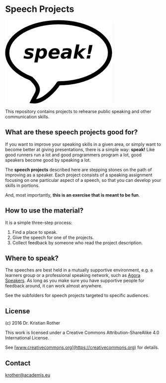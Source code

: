 
# Speech Projects

![](speak.png)

This repository contains projects to rehearse public speaking and other communication skills.

## What are these speech projects good for?

If you want to improve your speaking skills in a given area, or simply want to become better at giving presentations, there is a simple way: **speak!** Like good runners run a lot and good programmers program a lot, good speakers become good by speaking a lot.

The **speech projects** described here are stepping stones on the path of improving as a speaker. Each project consists of a speaking assignment focusing on one particular aspect of a speech, so that you can develop your skills in portions.

And, most importantly, **this is an exercise that is meant to be fun**.

## How to use the material?

It is a simple three-step process:

1. Find a place to speak.
2. Give the speech for one of the projects.
3. Collect feedback by someone who read the project description.

## Where to speak?

The speeches are best held in a mutually supportive environment, e.g. a learners group or a professional speaking network, such as [Agora Speakers](http://www.agoraspeakers.org). As long as you make sure you have supportive people for feedback around, it can work almost anywhere.

See the subfolders for speech projects targeted to specific audiences.

## License

(c) 2016 Dr. Kristian Rother

This work is licensed under a Creative Commons Attribution-ShareAlike 4.0 International License.

See [www.creativecommons.org](https://creativecommons.org) for details.

## Contact

krother@academis.eu

